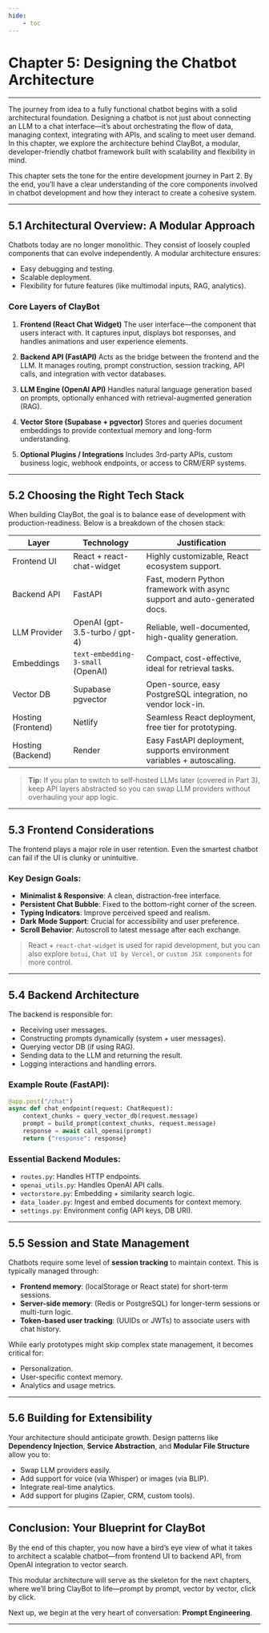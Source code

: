 ```yaml
---
hide:
    - toc
---
```


# Chapter 5: Designing the Chatbot Architecture

---

The journey from idea to a fully functional chatbot begins with a solid architectural foundation. Designing a chatbot is not just about connecting an LLM to a chat interface—it’s about orchestrating the flow of data, managing context, integrating with APIs, and scaling to meet user demand. In this chapter, we explore the architecture behind ClayBot, a modular, developer-friendly chatbot framework built with scalability and flexibility in mind.

This chapter sets the tone for the entire development journey in Part 2. By the end, you’ll have a clear understanding of the core components involved in chatbot development and how they interact to create a cohesive system.

---

## 5.1 Architectural Overview: A Modular Approach

Chatbots today are no longer monolithic. They consist of loosely coupled components that can evolve independently. A modular architecture ensures:

* Easy debugging and testing.
* Scalable deployment.
* Flexibility for future features (like multimodal inputs, RAG, analytics).

### Core Layers of ClayBot

1. **Frontend (React Chat Widget)**
   The user interface—the component that users interact with. It captures input, displays bot responses, and handles animations and user experience elements.

2. **Backend API (FastAPI)**
   Acts as the bridge between the frontend and the LLM. It manages routing, prompt construction, session tracking, API calls, and integration with vector databases.

3. **LLM Engine (OpenAI API)**
   Handles natural language generation based on prompts, optionally enhanced with retrieval-augmented generation (RAG).

4. **Vector Store (Supabase + pgvector)**
   Stores and queries document embeddings to provide contextual memory and long-form understanding.

5. **Optional Plugins / Integrations**
   Includes 3rd-party APIs, custom business logic, webhook endpoints, or access to CRM/ERP systems.

---

## 5.2 Choosing the Right Tech Stack

When building ClayBot, the goal is to balance ease of development with production-readiness. Below is a breakdown of the chosen stack:

| Layer              | Technology                        | Justification                                                             |
| ------------------ | --------------------------------- | ------------------------------------------------------------------------- |
| Frontend UI        | React + react-chat-widget         | Highly customizable, React ecosystem support.                             |
| Backend API        | FastAPI                           | Fast, modern Python framework with async support and auto-generated docs. |
| LLM Provider       | OpenAI (gpt-3.5-turbo / gpt-4)    | Reliable, well-documented, high-quality generation.                       |
| Embeddings         | `text-embedding-3-small` (OpenAI) | Compact, cost-effective, ideal for retrieval tasks.                       |
| Vector DB          | Supabase pgvector                 | Open-source, easy PostgreSQL integration, no vendor lock-in.              |
| Hosting (Frontend) | Netlify                           | Seamless React deployment, free tier for prototyping.                     |
| Hosting (Backend)  | Render                            | Easy FastAPI deployment, supports environment variables + autoscaling.    |

> **Tip:** If you plan to switch to self-hosted LLMs later (covered in Part 3), keep API layers abstracted so you can swap LLM providers without overhauling your app logic.

---

## 5.3 Frontend Considerations

The frontend plays a major role in user retention. Even the smartest chatbot can fail if the UI is clunky or unintuitive.

### Key Design Goals:

* **Minimalist & Responsive**: A clean, distraction-free interface.
* **Persistent Chat Bubble**: Fixed to the bottom-right corner of the screen.
* **Typing Indicators**: Improve perceived speed and realism.
* **Dark Mode Support**: Crucial for accessibility and user preference.
* **Scroll Behavior**: Autoscroll to latest message after each exchange.

> React + `react-chat-widget` is used for rapid development, but you can also explore `botui`, `Chat UI by Vercel`, or `custom JSX components` for more control.

---

## 5.4 Backend Architecture

The backend is responsible for:

* Receiving user messages.
* Constructing prompts dynamically (system + user messages).
* Querying vector DB (if using RAG).
* Sending data to the LLM and returning the result.
* Logging interactions and handling errors.

### Example Route (FastAPI):

```python
@app.post("/chat")
async def chat_endpoint(request: ChatRequest):
    context_chunks = query_vector_db(request.message)
    prompt = build_prompt(context_chunks, request.message)
    response = await call_openai(prompt)
    return {"response": response}
```

### Essential Backend Modules:

* `routes.py`: Handles HTTP endpoints.
* `openai_utils.py`: Handles OpenAI API calls.
* `vectorstore.py`: Embedding + similarity search logic.
* `data_loader.py`: Ingest and embed documents for context memory.
* `settings.py`: Environment config (API keys, DB URI).

---

## 5.5 Session and State Management

Chatbots require some level of **session tracking** to maintain context. This is typically managed through:

* **Frontend memory**: (localStorage or React state) for short-term sessions.
* **Server-side memory**: (Redis or PostgreSQL) for longer-term sessions or multi-turn logic.
* **Token-based user tracking**: (UUIDs or JWTs) to associate users with chat history.

While early prototypes might skip complex state management, it becomes critical for:

* Personalization.
* User-specific context memory.
* Analytics and usage metrics.

---

## 5.6 Building for Extensibility

Your architecture should anticipate growth. Design patterns like **Dependency Injection**, **Service Abstraction**, and **Modular File Structure** allow you to:

* Swap LLM providers easily.
* Add support for voice (via Whisper) or images (via BLIP).
* Integrate real-time analytics.
* Add support for plugins (Zapier, CRM, custom tools).

---

## Conclusion: Your Blueprint for ClayBot

By the end of this chapter, you now have a bird’s eye view of what it takes to architect a scalable chatbot—from frontend UI to backend API, from OpenAI integration to vector search.

This modular architecture will serve as the skeleton for the next chapters, where we’ll bring ClayBot to life—prompt by prompt, vector by vector, click by click.

Next up, we begin at the very heart of conversation: **Prompt Engineering**.

---
